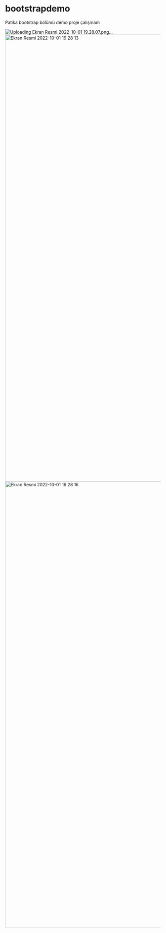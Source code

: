 # bootstrapdemo
Patika bootstrap bölümü demo proje çalışmam

![Uploading Ekran Resmi 2022-10-01 19.28.07.png…]()
<img width="1440" alt="Ekran Resmi 2022-10-01 19 28 13" src="https://user-images.githubusercontent.com/108617099/193419008-efbc099b-96bd-48ef-864c-dbbf6c605c51.png">
<img width="1440" alt="Ekran Resmi 2022-10-01 19 28 16" src="https://user-images.githubusercontent.com/108617099/193419012-a803bc1c-81ab-435d-8af5-943fed0d5b4e.png">
